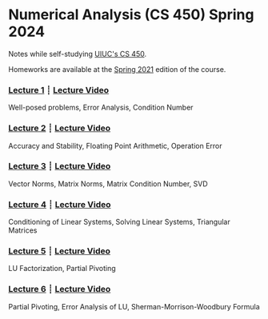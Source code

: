 # Numerical Analysis (CS 450) Spring 2024

Notes while self-studying [UIUC's CS 450](https://relate.cs.illinois.edu/course/cs450-s24/).

Homeworks are available at the [Spring 2021](https://relate.cs.illinois.edu/course/cs450-s21/) edition of the course.

### [Lecture 1](lec01.html) ┊ [Lecture Video](https://mediaspace.illinois.edu/media/t/1_gqc9qknj/330048022)
Well-posed problems, Error Analysis, Condition Number

### [Lecture 2](lec02.html) ┊ [Lecture Video](https://mediaspace.illinois.edu/media/t/1_v5mj7noh/330048022)
Accuracy and Stability, Floating Point Arithmetic, Operation Error

### [Lecture 3](lec03.html) ┊ [Lecture Video](https://mediaspace.illinois.edu/media/t/1_rdz5rdf3/330048022)
Vector Norms, Matrix Norms, Matrix Condition Number, SVD

### [Lecture 4](lec04.html) ┊ [Lecture Video](https://mediaspace.illinois.edu/media/t/1_w7fpz9ns/330048022)
Conditioning of Linear Systems, Solving Linear Systems, Triangular Matrices

### [Lecture 5](lec05.html) ┊ [Lecture Video](https://mediaspace.illinois.edu/media/t/1_tw0jek7s/330048022)
LU Factorization, Partial Pivoting

### [Lecture 6](lec06.html) ┊ [Lecture Video](https://mediaspace.illinois.edu/media/t/1_qt6mvjzy/330048022)
Partial Pivoting, Error Analysis of LU, Sherman-Morrison-Woodbury Formula

